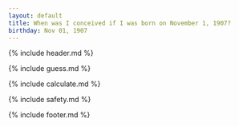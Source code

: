 ```yaml
---
layout: default
title: When was I conceived if I was born on November 1, 1907?
birthday: Nov 01, 1907
---
```


{% include header.md %}

{% include guess.md %}

{% include calculate.md %}

{% include safety.md %}

{% include footer.md %}



